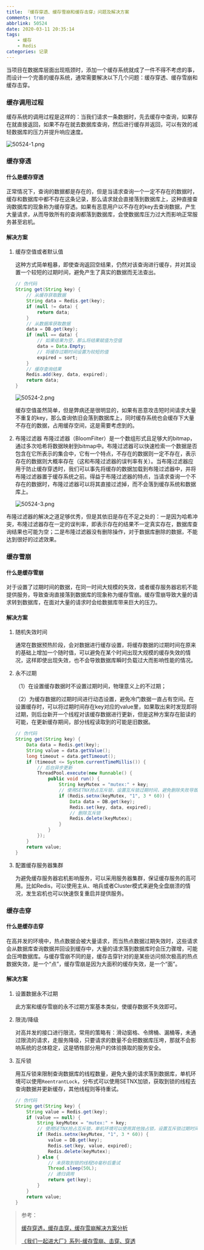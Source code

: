 ```yaml
---
title: 『缓存穿透、缓存雪崩和缓存击穿』问题及解决方案
comments: true
abbrlink: 50524
date: 2020-03-11 20:35:14
tags: 
	- 缓存
	- Redis
categories: 记录
---
```


当项目在数据库层面出现瓶颈时，添加一个缓存系统就成了一件不得不考虑的事，而设计一个完善的缓存系统，通常需要解决以下几个问题：缓存穿透、缓存雪崩和缓存击穿。

<!--more-->

### 缓存调用过程

缓存系统的调用过程是这样的：当我们请求一条数据时，先去缓存中查询，如果存在就直接返回，如果不存在就去数据库查询，然后进行缓存并返回，可以有效的减轻数据库的压力并提升响应速度。

![50524-1.png](https://i.loli.net/2020/08/19/oUZGJqEHtsuTRv2.png)

### 缓存穿透

#### 什么是缓存穿透

正常情况下，查询的数据都是存在的，但是当请求查询一个一定不存在的数据时，缓存和数据库中都不存在这条记录，那么请求就会直接落到数据库上，这种直接查询数据库的现象称为缓存穿透。如果有恶意用户以不存在的key去查询数据，产生大量请求，从而导致所有的查询都落到数据库，会使数据库压力过大而影响正常服务甚至宕机。

#### 解决方案

1. 缓存空值或者默认值

   这种方式简单粗暴，即使查询返回空结果，仍然对该查询进行缓存，并对其设置一个较短的过期时间，避免产生了真实的数据而无法查出。

   ```java
   // 伪代码
   String get(String key) {
       // 从缓存获取数据
       String data = Redis.get(key);
       if (null != data) {
           return data;
       }
       // 从数据库获取数据
       data = DB.get(key);
       if (null == data) {
           // 如果结果为空，那么将结果赋值为空值
           data = Data.Empty;
           // 将缓存过期时间设置为较短的值
           expired = sort;
       }
       // 缓存查询结果
       Redis.add(key, data, expired);
       return data;
   }
   ```

   ![50524-2.png](https://i.loli.net/2020/08/19/ej3OYuFHgrmXSWd.png)

   缓存空值虽然简单，但是弊病还是很明显的，如果有恶意攻击短时间请求大量不重复的key，那么查询依旧会落到数据库上，同时缓存系统也会缓存下大量不存在的数据，占用缓存空间，这是需要考虑到的。

2. 布隆过滤器
    布隆过滤器（BloomFilter）是一个数组形式且足够大的bitmap，通过多次哈希将数据映射到bitmap中。布隆过滤器可以快速检索一个数据是否包含在它所表示的集合中，它有一个特点，不存在的数据则一定不存在，表示存在的数据则大概率存在（这和布隆过滤器的误判率有关）。当布隆过滤器应用于防止缓存穿透时，我们可以事先将缓存的数据加载到布隆过滤器中，并将布隆过滤器置于缓存系统之前。得益于布隆过滤器的特点，当请求查询一个不存在的数据时，布隆过滤器可以将其直接过滤掉，而不会落到缓存系统和数据库上。
    
    ![50524-3.png](https://i.loli.net/2020/08/19/J348OIs7rLNgbjq.png)

布隆过滤器的解决之道足够优秀，但是其依旧是存在不足之处的：一是因为哈希冲突，布隆过滤器存在一定的误判率，即表示存在的结果不一定真实存在，数据库查询结果也可能为空；二是布隆过滤器没有删除操作，对于数据库删除的数据，不能达到很好的过滤效果。

### 缓存雪崩

#### 什么是缓存雪崩

对于设置了过期时间的数据，在同一时间大规模的失效，或者缓存服务器宕机不能提供服务，导致查询直接落到数据库的现象称为缓存雪崩。缓存雪崩导致大量的请求转到数据库，在面对大量的请求时会给数据库带来巨大的压力。

#### 解决方案

1. 随机失效时间

   通常在数据预热阶段，会对数据进行缓存设置，将缓存数据的过期时间在原来的基础上增加一个随时值，可以避免在某个时间出现大规模的缓存失效的情况，这样即使出现失效，也不会导致数据库瞬时负载过大而影响性能的情况。

2. 永不过期

   （1）在设置缓存数据时不设置过期时间，物理意义上的不过期；

   （2）为缓存数据的过期时间进行动态设置，避免冷门数据一直占有空间。在设置缓存时，可以将过期时间存在key对应的value里，如果取出来时发现即将过期，则后台新开一个线程对该缓存数据进行更新，但是这种方案存在脏读的可能，在更新缓存期间，部分线程读取到的可能是旧数据。
   
   ```java
   // 伪代码
   String get(String key) {
       Data data = Redis.get(key);
       String value = data.getValue();
       long timeout = data.getTimeout();
       if (timeout <= System.currentTimeMillis()) {
           // 后台异步更新
           ThreadPool.execute(new Runnable() {
               public void run() {
                   String keyMutex = "mutex:" + key;
                   // 使用SETNX抢占互斥锁，设置互斥锁过期时间，避免删除失败导致锁无法释放
                   if (Redis.setnx(keyMutex, "1", 3 * 60)) {
                       Data data = DB.get(key);
                       Redis.set(key, data, expired);
                       // 删除互斥锁
                       Redis.delete(keyMutex);
                   }
               }
           });
       }
       return value;
   }
   ```
   
3. 配置缓存服务器集群

   为避免缓存服务器宕机影响服务，可以采用服务器集群，保证缓存服务的高可用。比如Redis，可以使用主从、哨兵或者Cluster模式来避免全盘崩溃的情况，发生宕机也可以快速恢复重启并提供服务。

### 缓存击穿

#### 什么是缓存击穿

在高并发的环境中，热点数据会被大量请求，而当热点数据过期失效时，这些请求会从数据库查询数据并回设到缓存中，大量的请求落到数据库时会压力骤增，可能会压垮数据库。与缓存雪崩不同的是，缓存击穿针对的是某些访问频次极高的热点数据失效，是一个“点”，缓存雪崩是因为大面积的缓存失效，是一个“面”。

#### 解决方案

1. 设置数据永不过期

   此方案和缓存雪崩的永不过期方案基本类似，使缓存数据不失效即可。
   
2. 限流/降级

   对高并发的接口进行限流，常用的策略有：滑动窗格、令牌桶、漏桶等，未通过限流的请求，走服务降级，只要请求的数量不会把数据库压垮，那就不会影响系统的总体稳定，这是牺牲部分用户的体验换取的服务安全。

3. 互斥锁

   用互斥锁来限制查询数据库的线程数量，避免大量的请求落到数据库，单机环境可以使用`ReentrantLock`，分布式可以使用SETNX加锁，获取到锁的线程去查询数据并更新缓存，其他线程则等待重试。

   ```java
   // 伪代码
   String get(String key) {
       String value = Redis.get(key);
       if (value == null) {
           String keyMutex = "mutex:" + key;
           // 使用SETNX抢占互斥锁，单机环境可以使用其他独占锁，设置互斥锁过期时间，避免删除失败导致无法释放
           if (Redis.setnx(keyMutex, "1", 3 * 60)) {
               value = DB.get(key);
               Redis.set(key, value, expired);
               Redis.delete(keyMutex);
           } else {
               // 未获取到锁的线程50毫秒后重试
               Thread.sleep(50L);
               // 递归调用
               return get(key);
           }
       }
       return value;
   }
   ```

> 参考：
>
> [缓存穿透，缓存击穿，缓存雪崩解决方案分析](https://blog.csdn.net/zeb_perfect/article/details/54135506)
>
> [《我们一起进大厂》系列-缓存雪崩、击穿、穿透](https://juejin.cn/post/6844903986475057165)